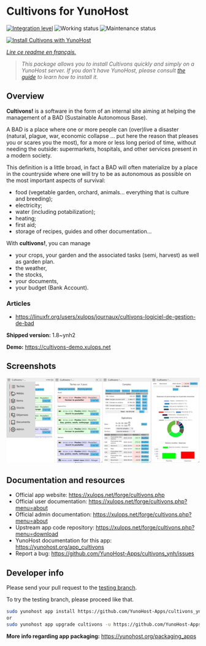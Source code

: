 <!--
N.B.: This README was automatically generated by https://github.com/YunoHost/apps/tree/master/tools/README-generator
It shall NOT be edited by hand.
-->

# Cultivons for YunoHost

[![Integration level](https://dash.yunohost.org/integration/cultivons.svg)](https://dash.yunohost.org/appci/app/cultivons) ![Working status](https://ci-apps.yunohost.org/ci/badges/cultivons.status.svg) ![Maintenance status](https://ci-apps.yunohost.org/ci/badges/cultivons.maintain.svg)

[![Install Cultivons with YunoHost](https://install-app.yunohost.org/install-with-yunohost.svg)](https://install-app.yunohost.org/?app=cultivons)

*[Lire ce readme en français.](./README_fr.md)*

> *This package allows you to install Cultivons quickly and simply on a YunoHost server.
If you don't have YunoHost, please consult [the guide](https://yunohost.org/#/install) to learn how to install it.*

## Overview

__Cultivons!__ is a software in the form of an internal site aiming at helping the management of a BAD (Sustainable Autonomous Base).

A BAD is a place where one or more people can (over)live a disaster (natural, plague, war, economic collapse ... put here the reason that pleases you or scares you the most), for a more or less long period of time, without needing the outside: supermarkets, hospitals, and other services present in a modern society.

This definition is a little broad, in fact a BAD will often materialize by a place in the countryside where one will try to be as autonomous as possible on the most important aspects of survival:

* food (vegetable garden, orchard, animals... everything that is culture and breeding);
* electricity;
* water (including potabilization);
* heating;
* first aid;
* storage of recipes, guides and other documentation...

With __cultivons!__, you can manage 
- your crops, your garden and the associated tasks (semi, harvest) as well as garden plan.
- the weather,
- the stocks,
- your documents,
- your budget (Bank Account).

### Articles
- https://linuxfr.org/users/xulops/journaux/cultivons-logiciel-de-gestion-de-bad


**Shipped version:** 1.8~ynh2

**Demo:** https://cultivons-demo.xulops.net

## Screenshots

![Screenshot of Cultivons](./doc/screenshots/cultivonsfull.png)

## Documentation and resources

* Official app website: <https://xulops.net/forge/cultivons.php>
* Official user documentation: <https://xulops.net/forge/cultivons.php?menu=about>
* Official admin documentation: <https://xulops.net/forge/cultivons.php?menu=about>
* Upstream app code repository: <https://xulops.net/forge/cultivons.php?menu=download>
* YunoHost documentation for this app: <https://yunohost.org/app_cultivons>
* Report a bug: <https://github.com/YunoHost-Apps/cultivons_ynh/issues>

## Developer info

Please send your pull request to the [testing branch](https://github.com/YunoHost-Apps/cultivons_ynh/tree/testing).

To try the testing branch, please proceed like that.

``` bash
sudo yunohost app install https://github.com/YunoHost-Apps/cultivons_ynh/tree/testing --debug
or
sudo yunohost app upgrade cultivons -u https://github.com/YunoHost-Apps/cultivons_ynh/tree/testing --debug
```

**More info regarding app packaging:** <https://yunohost.org/packaging_apps>
